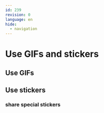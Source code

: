 ```yaml
---
id: 239
revision: 0
language: en
hide:
  - navigation
---
```


# Use GIFs and stickers

## Use GIFs

## Use stickers

### share special stickers
